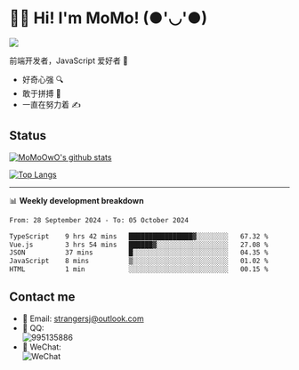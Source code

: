 # 👨‍🎓 Hi! I'm MoMo! (●'◡'●)

[![](https://img.shields.io/badge/-@MoMoOwO-%23181717?style=flat-square&logo=github)](https://github.com/MoMoOwO)

前端开发者，JavaScript 爱好者 💖
- 好奇心强 🔍
- 敢于拼搏 💪
- 一直在努力着 ✍

## Status

[![MoMoOwO's github stats](https://github-readme-stats.vercel.app/api?username=MoMoOwO&show_icons=true&theme=tokyonight)](https://github.com/MoMoOwO)

[![Top Langs](https://github-readme-stats.vercel.app/api/top-langs/?username=MoMoOwO&layout=compact&theme=tokyonight)](https://github.com/MoMoOwO)

---

📊 **Weekly development breakdown**

<!--START_SECTION:waka-->

```txt
From: 28 September 2024 - To: 05 October 2024

TypeScript    9 hrs 42 mins   ████████████████▓░░░░░░░░   67.32 %
Vue.js        3 hrs 54 mins   ██████▓░░░░░░░░░░░░░░░░░░   27.08 %
JSON          37 mins         █░░░░░░░░░░░░░░░░░░░░░░░░   04.35 %
JavaScript    8 mins          ▒░░░░░░░░░░░░░░░░░░░░░░░░   01.02 %
HTML          1 min           ░░░░░░░░░░░░░░░░░░░░░░░░░   00.15 %
```

<!--END_SECTION:waka-->

## Contact me

- 📧 Email: strangersj@outlook.com
- 🐧 QQ:  
  ![995135886](https://i.loli.net/2020/11/27/Yx6eDSQi34Va5IA.jpg)
- 💭 WeChat:  
  ![WeChat](https://i.loli.net/2020/11/27/wWX6uVoIQqig5KP.jpg)
  
